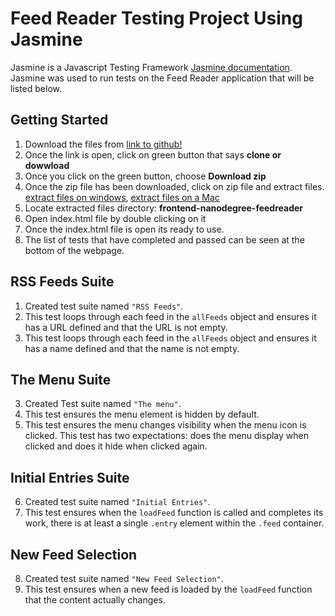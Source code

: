 # Feed Reader Testing Project Using Jasmine

Jasmine is a Javascript Testing Framework [Jasmine documentation](http://jasmine.github.io). Jasmine was used to run tests on the Feed Reader application that will be listed below.

## Getting Started

1. Download the files from [link to github!](https://github.com/ruben-socal/frontend-nanodegree-feedreader)
2. Once the link is open, click on green button that says **clone or dowwload**
3. Once you click on the green button, choose **Download zip**
4. Once the zip file has been downloaded, click on zip file and extract files. [extract files on windows](https://support.microsoft.com/en-us/help/14200/windows-compress-uncompress-zip-files), [extract files on a Mac](http://support.topspinmedia.com/hc/en-us/articles/204262713-How-to-extract-a-zip-file-on-a-Mac)
2. Locate extracted files directory: **frontend-nanodegree-feedreader**
3. Open index.html file by double clicking on it
4. Once the index.html file is open its ready to use.
5. The list of tests that have completed and passed can be seen at the bottom of the webpage.

## RSS Feeds Suite
1. Created test suite named `"RSS Feeds"`.
2. This test loops through each feed in the `allFeeds` object and ensures it has a URL defined and that the URL is not empty.
3. This test loops through each feed in the `allFeeds` object and ensures it has a name defined and that the name is not empty.

## The Menu Suite
3. Created Test suite named `"The menu"`.
4. This test ensures the menu element is hidden by default.
5. This test ensures the menu changes visibility when the menu icon is clicked. This test has two expectations: does the menu display when clicked and does it hide when clicked again.

## Initial Entries Suite
6. Created test suite named `"Initial Entries"`.
7. This test ensures when the `loadFeed` function is called and completes its work, there is at least a single `.entry` element within the `.feed` container.

## New Feed Selection
8. Created test suite named `"New Feed Selection"`.
9. This test ensures when a new feed is loaded by the `loadFeed` function that the content actually changes.



